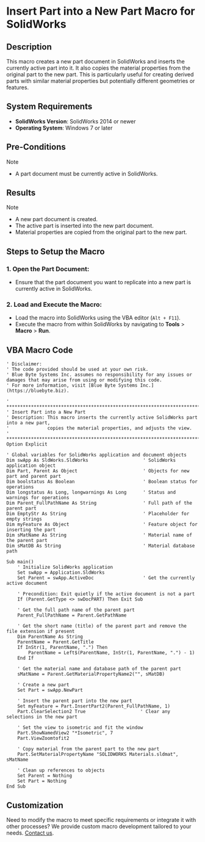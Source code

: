 # Insert Part into a New Part Macro for SolidWorks

## Description
This macro creates a new part document in SolidWorks and inserts the currently active part into it. It also copies the material properties from the original part to the new part. This is particularly useful for creating derived parts with similar material properties but potentially different geometries or features.

## System Requirements
- **SolidWorks Version**: SolidWorks 2014 or newer
- **Operating System**: Windows 7 or later

## Pre-Conditions
> [!NOTE]
> - A part document must be currently active in SolidWorks.

## Results
> [!NOTE]
> - A new part document is created.
> - The active part is inserted into the new part document.
> - Material properties are copied from the original part to the new part.

## Steps to Setup the Macro

### 1. **Open the Part Document**:
   - Ensure that the part document you want to replicate into a new part is currently active in SolidWorks.

### 2. **Load and Execute the Macro**:
   - Load the macro into SolidWorks using the VBA editor (`Alt + F11`).
   - Execute the macro from within SolidWorks by navigating to **Tools** > **Macro** > **Run**.

## VBA Macro Code

```vbnet
' Disclaimer:
' The code provided should be used at your own risk.  
' Blue Byte Systems Inc. assumes no responsibility for any issues or damages that may arise from using or modifying this code.  
' For more information, visit [Blue Byte Systems Inc.](https://bluebyte.biz).

' ******************************************************************************
' Insert Part into a New Part
' Description: This macro inserts the currently active SolidWorks part into a new part,
'              copies the material properties, and adjusts the view.
' ******************************************************************************
Option Explicit

' Global variables for SolidWorks application and document objects
Dim swApp As SldWorks.SldWorks                    ' SolidWorks application object
Dim Part, Parent As Object                        ' Objects for new part and parent part
Dim boolstatus As Boolean                         ' Boolean status for operations
Dim longstatus As Long, longwarnings As Long      ' Status and warnings for operations
Dim Parent_FullPathName As String                 ' Full path of the parent part
Dim EmptyStr As String                            ' Placeholder for empty strings
Dim myFeature As Object                           ' Feature object for inserting the part
Dim sMatName As String                            ' Material name of the parent part
Dim sMatDB As String                              ' Material database path

Sub main()
    ' Initialize SolidWorks application
    Set swApp = Application.SldWorks
    Set Parent = swApp.ActiveDoc                  ' Get the currently active document

    ' Precondition: Exit quietly if the active document is not a part
    If (Parent.GetType <> swDocPART) Then Exit Sub

    ' Get the full path name of the parent part
    Parent_FullPathName = Parent.GetPathName

    ' Get the short name (title) of the parent part and remove the file extension if present
    Dim ParentName As String
    ParentName = Parent.GetTitle
    If InStr(1, ParentName, ".") Then
        ParentName = Left$(ParentName, InStr(1, ParentName, ".") - 1)
    End If

    ' Get the material name and database path of the parent part
    sMatName = Parent.GetMaterialPropertyName2("", sMatDB)

    ' Create a new part
    Set Part = swApp.NewPart

    ' Insert the parent part into the new part
    Set myFeature = Part.InsertPart2(Parent_FullPathName, 1)
    Part.ClearSelection2 True                    ' Clear any selections in the new part

    ' Set the view to isometric and fit the window
    Part.ShowNamedView2 "*Isometric", 7
    Part.ViewZoomtofit2

    ' Copy material from the parent part to the new part
    Part.SetMaterialPropertyName "SOLIDWORKS Materials.sldmat", sMatName

    ' Clean up references to objects
    Set Parent = Nothing
    Set Part = Nothing
End Sub
```

## Customization
Need to modify the macro to meet specific requirements or integrate it with other processes? We provide custom macro development tailored to your needs. [Contact us](https://bluebyte.biz/contact).